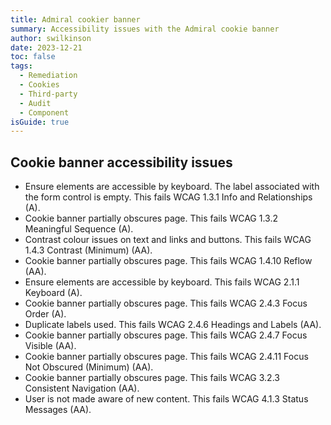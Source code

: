 ```yaml
---
title: Admiral cookier banner
summary: Accessibility issues with the Admiral cookie banner
author: swilkinson
date: 2023-12-21
toc: false
tags:
  - Remediation
  - Cookies
  - Third-party
  - Audit
  - Component
isGuide: true
---
```

## Cookie banner accessibility issues

* Ensure elements are accessible by keyboard. The label associated with the form control is empty. This fails WCAG 1.3.1 Info and Relationships (A).
* Cookie banner partially obscures page. This fails WCAG 1.3.2 Meaningful Sequence (A).
* Contrast colour issues on text and links and buttons. This fails WCAG 1.4.3 Contrast (Minimum) (AA).
* Cookie banner partially obscures page. This fails WCAG 1.4.10 Reflow (AA).
* Ensure elements are accessible by keyboard. This fails WCAG 2.1.1 Keyboard (A).
* Cookie banner partially obscures page. This fails WCAG 2.4.3 Focus Order (A).
* Duplicate labels used. This fails WCAG 2.4.6 Headings and Labels (AA).
* Cookie banner partially obscures page. This fails WCAG 2.4.7 Focus Visible (AA).
* Cookie banner partially obscures page. This fails WCAG 2.4.11 Focus Not Obscured (Minimum) (AA).
* Cookie banner partially obscures page. This fails WCAG 3.2.3 Consistent Navigation (AA).
* User is not made aware of new content. This fails WCAG 4.1.3 Status Messages (AA).
